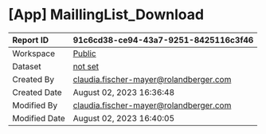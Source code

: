 



# [App] MaillingList_Download

|Report ID|91c6cd38-ce94-43a7-9251-8425116c3f46|
| :--- | :--- |
|Workspace|[Public](../Workspaces/Public.md)|
|Dataset|[not set](../Datasets/not-set.md)|
|Created By|claudia.fischer-mayer@rolandberger.com|
|Created Date|August 02, 2023 16:36:48|
|Modified By|claudia.fischer-mayer@rolandberger.com|
|Modified Date|August 02, 2023 16:40:05|
